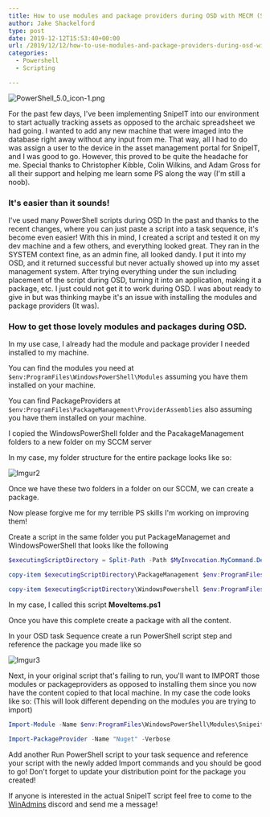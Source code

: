 ```yaml
---
title: How to use modules and package providers during OSD with MECM (SCCM/MEMCM)
author: Jake Shackelford
type: post
date: 2019-12-12T15:53:40+00:00
url: /2019/12/12/how-to-use-modules-and-package-providers-during-osd-with-mecm-sccm-memcm/
categories:
  - Powershell
  - Scripting

---
```

![PowerShell_5.0_icon-1.png](PowerShell_5.0_icon-1.png)

For the past few days, I've been implementing SnipeIT into our environment to start actually tracking assets as opposed to the archaic spreadsheet we had going. I wanted to add any new machine that were imaged into the database right away without any input from me. That way, all I had to do was assign a user to the device in the asset management portal for SnipeIT, and I was good to go. However, this proved to be quite the headache for me. Special thanks to Christopher Kibble, Colin Wilkins, and Adam Gross for all their support and helping me learn some PS along the way (I'm still a noob).

### It's easier than it sounds!

I've used many PowerShell scripts during OSD In the past and thanks to the recent changes, where you can just paste a script into a task sequence, it's become even easier! With this in mind, I created a script and tested it on my dev machine and a few others, and everything looked great. They ran in the SYSTEM context fine, as an admin fine, all looked dandy. I put it into my OSD, and it returned successful but never actually showed up into my asset management system. After trying everything under the sun including placement of the script during OSD, turning it into an application, making it a package, etc. I just could not get it to work during OSD. I was about ready to give in but was thinking maybe it's an issue with installing the modules and package providers (It was).

### How to get those lovely modules and packages during OSD.

In my use case, I already had the module and package provider I needed installed to my machine.

You can find the modules you need at `$env:ProgramFiles\WindowsPowerShell\Modules` assuming you have them installed on your machine.

You can find PackageProviders at `$env:ProgramFiles\PackageManagement\ProviderAssemblies` also assuming you have them installed on your machine.

I copied the WindowsPowerShell folder and the PacakageManagement folders to a new folder on my SCCM server

In my case, my folder structure for the entire package looks like so:

![Imgur2](https://camo.githubusercontent.com/ec9b5904e323575dc980183eb46dc07aed204989/68747470733a2f2f696d6775722e636f6d2f37656a7339526f2e6a7067)

Once we have these two folders in a folder on our SCCM, we can create a package.

Now please forgive me for my terrible PS skills I'm working on improving them!

Create a script in the same folder you put PackageManagemet and WindowsPowerShell that looks like the following

```powershell
$executingScriptDirectory = Split-Path -Path $MyInvocation.MyCommand.Definition -Parent

copy-item $executingScriptDirectory\PackageManagement $env:ProgramFiles -force -Recurse

copy-item $executingScriptDirectory\WindowsPowershell $env:ProgramFiles -force -Recurse
```

In my case, I called this script **MoveItems.ps1**

Once you have this complete create a package with all the content.

In your OSD task Sequence create a run PowerShell script step and reference the package you made like so

![Imgur3](https://camo.githubusercontent.com/17cb3f713d11be996213630ba822f8b005cb446b/68747470733a2f2f696d6775722e636f6d2f6f4f43627857442e6a7067)

Next, in your original script that's failing to run, you'll want to IMPORT those modules or packageproviders as opposed to installing them since you now have the content copied to that local machine. In my case the code looks like so: (This will look different depending on the modules you are trying to import)

```powershell
Import-Module -Name $env:ProgramFiles\WindowsPowerShell\Modules\SnipeitPS -Verbose

Import-PackageProvider -Name "Nuget" -Verbose
```

Add another Run PowerShell script to your task sequence and reference your script with the newly added Import commands and you should be good to go! Don't forget to update your distribution point for the package you created!

If anyone is interested in the actual SnipeIT script feel free to come to the [WinAdmins](https://aka.ms/winadmins) discord and send me a message!
